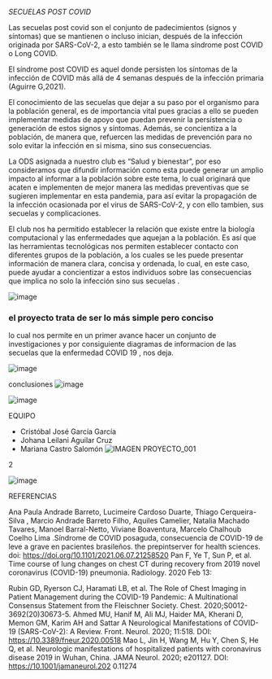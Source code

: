 *SECUELAS POST COVID*

Las secuelas post covid son el conjunto de padecimientos (signos y síntomas) que se mantienen o incluso inician, después de la infección originada por SARS-CoV-2, a esto también se le llama síndrome post COVID o Long COVID.

El síndrome post COVID es aquel donde persisten los síntomas de la infección de COVID más allá de 4 semanas después de la infección primaria (Aguirre G,2021).

El conocimiento de las secuelas que dejar a su paso por el organismo para la población general, es de importancia vital pues gracias a ello se pueden implementar medidas de apoyo que puedan prevenir la persistencia o generación de estos signos y síntomas. Además, se concientiza a la población, de manera que, refuercen las medidas de prevención para no solo evitar la infección en si misma, sino sus consecuencias.

La ODS asignada a nuestro club es “Salud y bienestar”, por eso consideramos que difundir información como esta puede generar un amplio impacto al informar a la población sobre este tema, lo cual originará que acaten e implementen de mejor manera las medidas preventivas que se sugieren implementar en esta pandemia, para así evitar la propagación de la infección ocasionada por el virus de SARS-CoV-2, y con ello tambien, sus secuelas y complicaciones.

El club nos ha permitido establecer la relación que existe entre la biología computacional y las enfermedades que aquejan a la población. Es así que las herramientas tecnológicas nos permiten establecer contacto con diferentes grupos de la población, a los cuales se les puede presentar información de manera clara, concisa y ordenada, lo cual, en este caso, puede ayudar a concientizar a estos individuos sobre las consecuencias que implica no solo la infección sino sus secuelas .

![image](https://user-images.githubusercontent.com/89101501/130340689-b4612f57-6075-42d3-a9fd-8374bcec3e96.png)


###  el proyecto trata de ser lo más simple pero conciso
lo cual nos permite en un primer avance hacer un conjunto de investigaciones  y por consiguiente diagramas de informacion de las secuelas que la enfermedad COVID 19 , nos deja.

![image](https://user-images.githubusercontent.com/89101501/130340693-5621d1c1-9cb8-4f3b-a943-1a43cad141e1.png)

conclusiones 
![image](https://user-images.githubusercontent.com/89101501/130341754-d020b52e-c6ae-4a3f-b1cd-16a8082adc37.png)



![image](https://user-images.githubusercontent.com/89101501/130341761-3372431a-cfa9-4695-831a-3e1bbebc6f65.png)



 EQUIPO
* Cristóbal José García García
* Johana Leilani Aguilar Cruz
* Mariana Castro Salomón
![IMAGEN PROYECTO_001](https://user-images.githubusercontent.com/89101501/130341512-ea20610b-75aa-4fcb-8c81-b287ca157be8.png)

2

![image](https://user-images.githubusercontent.com/89101501/130341795-da3baa46-12c1-4d54-97d6-0b2e2d5f7a61.png)


REFERENCIAS

Ana Paula Andrade Barreto, Lucimeire Cardoso Duarte, Thiago Cerqueira-Silva , Marcio Andrade Barreto Filho, Aquiles Camelier, Natalia Machado Tavares, Manoel Barral-Netto, Viviane Boaventura, Marcelo Chalhoub Coelho Lima .Síndrome de COVID posaguda, consecuencia de COVID-19 de leve a grave en pacientes brasileños. the prepintserver for health sciences. doi: https://doi.org/10.1101/2021.06.07.21258520
 Pan F, Ye T, Sun P, et al. Time course of lung changes on chest CT during recovery from 2019 novel coronavirus (COVID-19) pneumonia. Radiology. 2020 Feb 13:
 
Rubin GD, Ryerson CJ, Haramati LB, et al. The Role of Chest Imaging in Patient Management during the COVID-19 Pandemic: A Multinational Consensus Statement from the Fleischner Society. Chest. 2020;S0012-3692(20)30673-5.
Ahmed MU, Hanif M, Ali MJ, Haider MA, Kherani D, Memon GM, Karim AH and
Sattar A Neurological Manifestations of COVID-19 (SARS-CoV-2): A Review. Front.
Neurol. 2020; 11:518. DOI: https://10.3389/fneur.2020.00518
Mao L, Jin H, Wang M, Hu Y, Chen S, He Q, et al. Neurologic manifestations of
hospitalized patients with coronavirus disease 2019 in Wuhan, China. JAMA Neurol. 2020;
e201127. DOI: https://10.1001/jamaneurol.202 0.11274
